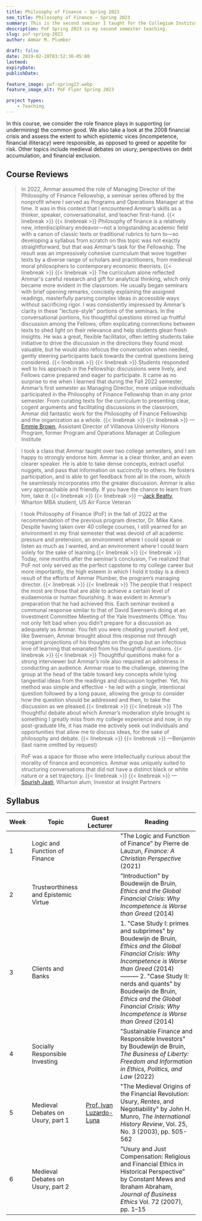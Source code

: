 ```yaml
---
title: Philosophy of Finance — Spring 2023
seo_title: Philosophy of Finance — Spring 2023
summary: This is the second seminar I taught for the Collegium Institute at the University of Pennsylvania. It was the most attended among the Professions and the Good Life seminars.
description: PoF Spring 2023 is my second semester teaching.
slug: pof-spring-2023
author: Ammar M. Plumber

draft: false
date: 2019-02-20T03:52:30-05:00
lastmod: 
expiryDate: 
publishDate: 

feature_image: pof-spring23.webp
feature_image_alt: PoF Flyer Spring 2023

project types: 
    - Teaching
---
```


In this course, we consider the role finance plays in supporting (or undermining) the common good. We also take a look at the 2008 financial crisis and assess the extent to which epistemic vices (incompetence, financial illiteracy) were responsible, as opposed to greed or appetite for risk. Other topics include medieval debates on usury, perspectives on debt accumulation, and financial exclusion.

## Course Reviews

>In 2022, Ammar assumed the role of Managing Director of the Philosophy of Finance Fellowship, a seminar series offered by the nonprofit where I served as Programs and Operations Manager at the time. It was in this context that I encountered Ammar’s skills as a thinker, speaker, conversationalist, and teacher first-hand. {{< linebreak >}} {{< linebreak >}} Philosophy of finance is a relatively new, interdisciplinary endeavor—not a longstanding academic field with a canon of classic texts or traditional rubrics to turn to—so developing a syllabus from scratch on this topic was not exactly straightforward, but that was Ammar’s task for the Fellowship. The result was an impressively cohesive curriculum that wove together texts by a diverse range of scholars and practitioners, from medieval moral philosophers to contemporary economic theorists. {{< linebreak >}} {{< linebreak >}} The curriculum alone reflected Ammar's careful research and gift for analytical thinking, which only became more evident in the classroom. He usually began seminars with brief opening remarks, concisely explaining the assigned readings, masterfully parsing complex ideas in accessible ways without sacrificing rigor. I was consistently impressed by Ammar’s clarity in these "lecture-style" portions of the seminars. In the conversational portions, his thoughtful questions stirred up fruitful discussion among the Fellows, often explicating connections between texts to shed light on their relevance and help students glean fresh insights. He was a great, flexible facilitator, often letting students take initiative to drive the discussion in the directions they found most valuable, but he would also refocus the conversation when needed, gently steering participants back towards the central questions being considered. {{< linebreak >}} {{< linebreak >}} Students responded well to his approach in the Fellowship: discussions were lively, and Fellows came prepared and eager to participate. It came as no surprise to me when I learned that during the Fall 2022 semester, Ammar’s first semester as Managing Director, more unique individuals participated in the Philosophy of Finance Fellowship than in any prior semester. From curating texts for the curriculum to presenting clear, cogent arguments and facilitating discussions in the classroom, Ammar did fantastic work for the Philosophy of Finance Fellowship and the organization as a whole. {{< linebreak >}} {{< linebreak >}} —[Emmie Brown](), Assistant Director of Villanova University Honors Program, former Program and Operations Manager at Collegium Institute

>I took a class that Ammar taught over two college semesters, and I am happy to strongly endorse him. Ammar is a clear thinker, and an even clearer speaker. He is able to take dense concepts, extract useful nuggets, and pass that information on succinctly to others. He fosters participation, and is able to get feedback from all in the room, which he seamlessly incorporates into the greater discussion. Ammar is also very approachable and friendly. If you have the chance to learn from him, take it.  {{< linebreak >}} {{< linebreak >}} —[Jack Beatty](), Wharton MBA student, US Air Force Veteran

>I took Philosophy of Finance (PoF) in the fall of 2022 at the recommendation of the previous program director, Dr. Mike Kane. Despite having taken over 40 college courses, I still yearned for an environment in my final semester that was devoid of all academic pressure and pretension, an environment where I could speak or listen as much as I wanted, and an environment where I could learn solely for the sake of learning.{{< linebreak >}} {{< linebreak >}} Today, nine months after the seminar’s conclusion, I’ve realized that PoF not only served as the perfect capstone to my college career but more importantly, the high esteem in which I hold it today is a direct result of the efforts of Ammar Plumber, the program’s managing director. {{< linebreak >}} {{< linebreak >}} The people that I respect the most are those that are able to achieve a certain level of eudaemonia or human flourishing. It was evident in Ammar’s preparation that he had achieved this. Each seminar evoked a communal response similar to that of David Swensen’s doing at an Investment Committee Meeting of the Yale Investments Office. You not only felt bad when you didn’t prepare for a discussion as adequately as Ammar. You felt you were cheating yourself. And yet, like Swensen, Ammar brought about this response not through arrogant projections of his thoughts on the group but an infectious love of learning that emanated from his thoughtful questions. {{< linebreak >}} {{< linebreak >}} Thoughtful questions make for a strong interviewer but Ammar’s role also required an adroitness in conducting an audience. Ammar rose to the challenge, steering the group at the head of the table toward key concepts while tying tangential ideas from the readings and discussion together. Yet, his method was simple and effective - he led with a single, intentional question followed by a long pause, allowing the group to consider how the question should be addressed and then, to take the discussion as we pleased.{{< linebreak >}} {{< linebreak >}} The thoughtful debate about which Ammar’s moderation style brought is something I greatly miss from my college experience and now, in my post-graduate life, it has made me actively seek out individuals and opportunities that allow me to discuss ideas, for the sake of philosophy and debate. {{< linebreak >}} {{< linebreak >}} —Benjamin (last name omitted by request)

>PoF was a space for those who were intellectually curious about the morality of finance and economics. Ammar was uniquely suited to structuring conversations that did not have a distinct black or white nature or a set trajectory. {{< linebreak >}} {{< linebreak >}} —[Sourish Jasti](https://www.linkedin.com/in/sourishjasti/), Wharton alum, Investor at Insight Partners

## Syllabus

| Week | Topic                | Guest Lecturer | Reading   |
|------|----------------------|----------------|-----------|
| 1    | Logic and Function of Finance | | "The Logic and Function of Finance" by Pierre de Lauzun, _Finance: A Christian Perspective_ (2021) |
| 2    | Trustworthiness and Epistemic Virtue | | "Introduction" by Boudewijn de Bruin, _Ethics and the Global Financial Crisis: Why Incompetence is Worse than Greed_ (2014) |
| 3    | Clients and Banks | | 1. "Case Study I: primes and subprimes" by Boudewijn de Bruin, _Ethics and the Global Financial Crisis: Why Incompetence is Worse than Greed_ (2014) ———  2. "Case Study II: nerds and quants" by Boudewijn de Bruin, _Ethics and the Global Financial Crisis: Why Incompetence is Worse than Greed_ (2014) |
| 4    | Socially Responsible Investing | | "Sustainable Finance and Responsible Investors" by Boudewijn de Bruin, _The Business of Liberty: Freedom and Information in Ethics, Politics, and Law_ (2022) |
| 5    | Medieval Debates on Usury, part 1 | [Prof. Ivan Luzardo-Luna](https://sites.google.com/view/ivanluzardo-luna/home) | "The Medieval Origins of the Financial Revolution: Usury, _Rentes_, and Negotiability" by John H. Munro, _The International History Review_, Vol. 25, No. 3 (2003), pp. 505-562 |
| 6    | Medieval Debates on Usury, part 2 | | "Usury and Just Compensation: Religious and Financial Ethics in Historical Perspective" by Constant Mews and Ibraham Abraham, _Journal of Business Ethics_ Vol. 72 (2007), pp. 1–15 |

